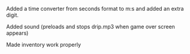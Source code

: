 Added a time converter from seconds format to m:s and added an extra digit.

Added sound (preloads and stops drip.mp3 when game over screen appears)

Made inventory work properly
